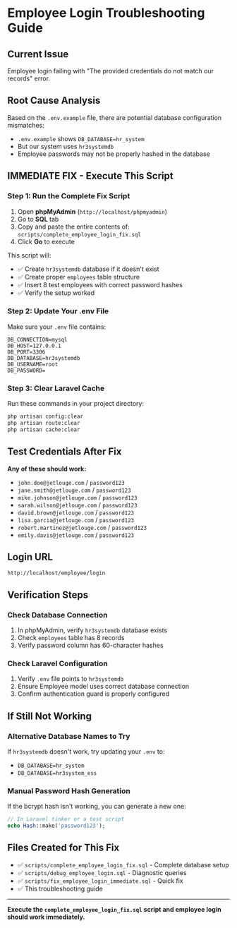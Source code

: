 # Employee Login Troubleshooting Guide

## Current Issue
Employee login failing with "The provided credentials do not match our records" error.

## Root Cause Analysis
Based on the `.env.example` file, there are potential database configuration mismatches:
- `.env.example` shows `DB_DATABASE=hr_system` 
- But our system uses `hr3systemdb`
- Employee passwords may not be properly hashed in the database

## IMMEDIATE FIX - Execute This Script

### Step 1: Run the Complete Fix Script
1. Open **phpMyAdmin** (`http://localhost/phpmyadmin`)
2. Go to **SQL** tab
3. Copy and paste the entire contents of: `scripts/complete_employee_login_fix.sql`
4. Click **Go** to execute

This script will:
- ✅ Create `hr3systemdb` database if it doesn't exist
- ✅ Create proper `employees` table structure
- ✅ Insert 8 test employees with correct password hashes
- ✅ Verify the setup worked

### Step 2: Update Your .env File
Make sure your `.env` file contains:
```
DB_CONNECTION=mysql
DB_HOST=127.0.0.1
DB_PORT=3306
DB_DATABASE=hr3systemdb
DB_USERNAME=root
DB_PASSWORD=
```

### Step 3: Clear Laravel Cache
Run these commands in your project directory:
```bash
php artisan config:clear
php artisan route:clear
php artisan cache:clear
```

## Test Credentials After Fix

**Any of these should work:**
- `john.doe@jetlouge.com` / `password123`
- `jane.smith@jetlouge.com` / `password123`
- `mike.johnson@jetlouge.com` / `password123`
- `sarah.wilson@jetlouge.com` / `password123`
- `david.brown@jetlouge.com` / `password123`
- `lisa.garcia@jetlouge.com` / `password123`
- `robert.martinez@jetlouge.com` / `password123`
- `emily.davis@jetlouge.com` / `password123`

## Login URL
`http://localhost/employee/login`

## Verification Steps

### Check Database Connection
1. In phpMyAdmin, verify `hr3systemdb` database exists
2. Check `employees` table has 8 records
3. Verify password column has 60-character hashes

### Check Laravel Configuration
1. Verify `.env` file points to `hr3systemdb`
2. Ensure Employee model uses correct database connection
3. Confirm authentication guard is properly configured

## If Still Not Working

### Alternative Database Names to Try
If `hr3systemdb` doesn't work, try updating your `.env` to:
- `DB_DATABASE=hr_system`
- `DB_DATABASE=hr3system_ess`

### Manual Password Hash Generation
If the bcrypt hash isn't working, you can generate a new one:
```php
// In Laravel tinker or a test script
echo Hash::make('password123');
```

## Files Created for This Fix
- ✅ `scripts/complete_employee_login_fix.sql` - Complete database setup
- ✅ `scripts/debug_employee_login.sql` - Diagnostic queries
- ✅ `scripts/fix_employee_login_immediate.sql` - Quick fix
- ✅ This troubleshooting guide

---

**Execute the `complete_employee_login_fix.sql` script and employee login should work immediately.**
